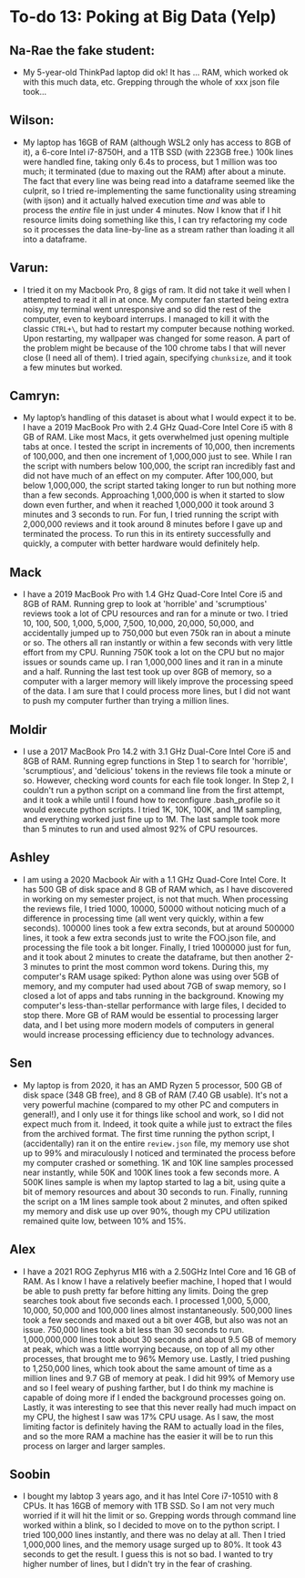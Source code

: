 # To-do 13: Poking at Big Data (Yelp)

## Na-Rae the fake student:
- My 5-year-old ThinkPad laptop did ok! It has ... RAM, which worked ok with this much data, etc. Grepping through the whole of xxx json file took...

## Wilson:
- My laptop has 16GB of RAM (although WSL2 only has access to 8GB of it), a 6-core Intel i7-8750H, and a 1TB SSD (with 223GB free.) 100k lines were handled fine, taking only 6.4s to process, but 1 million was too much; it terminated (due to maxing out the RAM) after about a minute. The fact that every line was being read into a dataframe seemed like the culprit, so I tried re-implementing the same functionality using streaming (with ijson) and it actually halved execution time *and* was able to process the *entire* file in just under 4 minutes. Now I know that if I hit resource limits doing something like this, I can try refactoring my code so it processes the data line-by-line as a stream rather than loading it all into a dataframe.

## Varun:
- I tried it on my Macbook Pro, 8 gigs of ram. It did not take it well when I attempted to read it all in at once. My computer fan started being extra noisy, my terminal went unresponsive and so did the rest of the computer, even to keyboard interrups. I managed to kill it with the classic `CTRL+\`, but had to restart my computer because nothing worked. Upon restarting, my wallpaper was changed for some reason. A part of the problem might be because of the 100 chrome tabs I that will never close (I need all of them). I tried again, specifying `chunksize`, and it took a few minutes but worked.

## Camryn:
- My laptop’s handling of this dataset is about what I would expect it to be. I have a 2019 MacBook Pro with 2.4 GHz Quad-Core Intel Core i5 with 8 GB of RAM. Like most Macs, it gets overwhelmed just opening multiple tabs at once. I tested the script in increments of 10,000, then increments of 100,000, and then one increment of 1,000,000 just to see. While I ran the script with numbers below 100,000, the script ran incredibly fast and did not have much of an effect on my computer. After 100,000, but below 1,000,000, the script started taking longer to run but nothing more than a few seconds. Approaching 1,000,000 is when it started to slow down even further, and when it reached 1,000,000 it took around 3 minutes and 3 seconds to run. For fun, I tried running the script with 2,000,000 reviews and it took around 8 minutes before I gave up and terminated the process.  To run this in its entirety successfully and quickly, a computer with better hardware would definitely help.

## Mack
- I have a 2019 MacBook Pro with 1.4 GHz Quad-Core Intel Core i5 and 8GB of RAM. Running grep to look at 'horrible' and 'scrumptious' reviews took a lot of CPU resources and ran for a minute or two. I tried 10, 100, 500, 1,000, 5,000, 7,500, 10,000, 20,000, 50,000, and accidentally jumped up to 750,000 but even 750k ran in about a minute or so. The others all ran instantly or within a few seconds with very little effort from my CPU. Running 750K took a lot on the CPU but no major issues or sounds came up. I ran 1,000,000 lines and it ran in a minute and a half. Running the last test took up over 8GB of memory, so a computer with a larger memory will likely improve the processing speed of the data. I am sure that I could process more lines, but I did not want to push my computer further than trying a million lines.

## Moldir
- I use a 2017 MacBook Pro 14.2 with 3.1 GHz Dual-Core Intel Core i5 and 8GB of RAM. Running egrep functions in Step 1 to search for 'horrible', 'scrumptious', and 'delicious' tokens in the reviews file took a minute or so. However, checking word counts for each file took longer. In Step 2, I couldn't run a python script on a command line from the first attempt, and it took a while until I found how to reconfigure .bash_profile so it would execute python scripts. I tried 1K, 10K, 100K, and 1M sampling, and everything worked just fine up to 1M. The last sample took more than 5 minutes to run and used almost 92% of CPU resources. 

## Ashley
- I am using a 2020 Macbook Air with a 1.1 GHz Quad-Core Intel Core. It has 500 GB of disk space and 8 GB of RAM which, as I have discovered in working on my semester project, is not that much. When processing the reviews file, I tried 1000, 10000, 50000 without noticing much of a difference in processing time (all went very quickly, within a few seconds). 100000 lines took a few extra seconds, but at around 500000 lines, it took a few extra seconds just to write the FOO.json file, and processing the file took a bit longer. Finally, I tried 1000000 just for fun, and it took about 2 minutes to create the dataframe, but then another 2-3 minutes to print the most common word tokens. During this, my computer's RAM usage spiked: Python alone was using over 5GB of memory, and my computer had used about 7GB of swap memory, so I closed a lot of apps and tabs running in the background. Knowing my computer's less-than-stellar performance with large files, I decided to stop there. More GB of RAM would be essential to processing larger data, and I bet using more modern models of computers in general would increase processing efficiency due to technology advances.

## Sen
- My laptop is from 2020, it has an AMD Ryzen 5 processor, 500 GB of disk space (348 GB free), and 8 GB of RAM (7.40 GB usable). It's not a very powerful machine (compared to my other PC and computers in general!), and I only use it for things like school and work, so I did not expect much from it. Indeed, it took quite a while just to extract the files from the archived format. The first time running the python script, I (accidentally) ran it on the entire `review.json` file, my memory use shot up to 99% and miraculously I noticed and terminated the process before my computer crashed or something. 1K and 10K line samples processed near instantly, while 50K and 100K lines took a few seconds more. A 500K lines sample is when my laptop started to lag a bit, using quite a bit of memory resources and about 30 seconds to run. Finally, running the script on a 1M lines sample took about 2 minutes, and often spiked my memory and disk use up over 90%, though my CPU utilization remained quite low, between 10% and 15%. 

## Alex

- I have a 2021 ROG Zephyrus M16 with a 2.50GHz Intel Core and 16 GB of RAM. As I know I have a relatively beefier machine, I hoped that I would be able to push pretty far before hitting any limits. Doing the grep searches took about five seconds each. I processed 1,000, 5,000, 10,000, 50,000 and 100,000 lines almost instantaneously. 500,000 lines took a few seconds and maxed out a bit over 4GB, but also was not an issue. 750,000 lines took a bit less than 30 seconds to run. 1,000,000,000 lines took about 30 seconds and about 9.5 GB of memory at peak, which was a little worrying because, on top of all my other processes, that brought me to 96% Memory use. Lastly, I tried pushing to 1,250,000 lines, which took about the same amount of time as a million lines and 9.7 GB of memory at peak. I did hit 99% of Memory use and so I feel weary of pushing farther, but I do think my machine is capable of doing more if I ended the background processes going on. Lastly, it was interesting to see that this never really had much impact on my CPU, the highest I saw was 17% CPU usage. As I saw, the most limiting factor is definitely having the RAM to actually load in the files, and so the more RAM a machine has the easier it will be to run this process on larger and larger samples.

## Soobin
- I bought my labtop 3 years ago, and it has Intel Core i7-10510 with 8 CPUs. It has 16GB of memory with 1TB SSD. So I am not very much worried if it will hit the limit or so. Grepping words through command line worked within a blink, so I decided to move on to the python script. I tried 100,000 lines instantly, and there was no delay at all. Then I tried 1,000,000 lines, and the memory usage surged up to 80%. It took 43 seconds to get the result. I guess this is not so bad. I wanted to try higher number of lines, but I didn't try in the fear of crashing.
